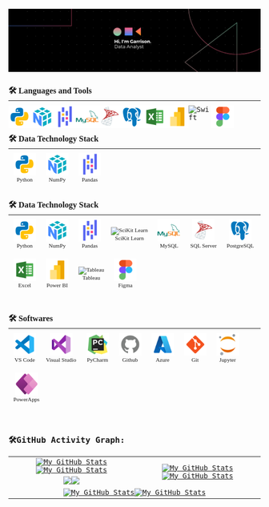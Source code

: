 <!-- Add Google Fonts link -->
<link href="https://fonts.googleapis.com/css2?family=JetBrains+Mono:wght@400;700&display=swap" rel="stylesheet">

<!-- Apply JetBrains Mono font to the entire document -->
<style>
  body {
    font-family: 'JetBrains Mono', monospace;
  }
</style>

<!-- Banner -->
[![](./src/banner.png)](#)

<h3 align="left" style = "margin-bottom: -10px; font-family: 'JetBrains Mono';">🛠️ Languages and Tools</h3>
<hr style="height: .10px; background-color: lightgrey/90; border: none; width: 100%; margin-bottom: 10px;">
<div>
    <img align="left" alt="Swift" width="45px" src="src\icons8-python-480.png" />
    <img align="left" alt="Xcode" width="45px" src="src\icons8-numpy-480 (1).png" />
    <img align="left" alt="Bash" width="45px" src="src\icons8-pandas-logo-480.png" />
    <img align="left" alt="Bash" width="45px" src="src\icons8-mysql-480.png" />
    <img align="left" alt="Swift" width="45px" src="src\icons8-microsoft-sql-server-480.png" />
    <img align="left" alt="Xcode" width="45px" src="src\icons8-postgres-480 (1).png" />
    <img align="left" alt="Bash" width="45px" src="src\icons8-excel-480.png" />
    <img align="left" alt="Bash" width="45px" src="src\icons8-power-bi-2021-480 (1).png" />
    <img align="left" alt="Swift" width="45px" src="https://cdn.worldvectorlogo.com/logos/tableau-software.svg" />
    <img align="left" alt="Xcode" width="45px" src="src\icons8-figma-480.png" />
<div/>

<br/>
<br/>



<h3 align="left" style="margin-bottom: -10px; font-family: 'JetBrains Mono';">🛠️ Data Technology Stack</h3>
<hr style="height: .25px; background-color: lightgrey/90; border: none; width: 100%;">

<div style="display: flex; flex-wrap: wrap; justify-content: flex-start; align-items: center; margin-top: -15px; list-style: none; padding: 0;">
  <div style="text-align: center; margin: 10px; font-family: 'JetBrains Mono'; font-size: .8em;">
    <img src="src/icons8-python-480.png" alt="Python" width="45" height="45"/><br>Python
  </div>
  <div style="text-align: center; margin: 10px; font-family: 'JetBrains Mono'; font-size: .8em;">
    <img src="src/icons8-numpy-480 (1).png" alt="NumPy" width="45" height="45"/><br>NumPy
  </div>
  <div style="text-align: center; margin: 10px; font-family: 'JetBrains Mono'; font-size: .8em;">
    <img src="src/icons8-pandas-logo-480.png" alt="Pandas" width="45" height="45"/><br>Pandas
  </div>
  <!-- Add more items here -->
</div>

<!-- Main Data Stack List -->
<h3 align="left" style = "margin-bottom: -10px; font-family: 'JetBrains Mono';">🛠️ Data Technology Stack</h3>
<hr style="height: .25px; background-color: lightgrey/90; border: none; width: 100%;">

<div style="display: flex; flex-wrap: wrap; justify-content: flex-start; align-items: center; margin-top: -15px;">

  <div style="text-align: center; margin: 10px; font-family: 'JetBrains Mono'; font-size: .8em;">
    <img src="src\icons8-python-480.png" alt="Python" width="45" height="45"/><br>Python
  </div>
  <div style="text-align: center; margin: 10px; font-family: 'JetBrains Mono'; font-size: .8em;">
    <img src="src\icons8-numpy-480 (1).png" alt="NumPy" width="45" height="45"/><br>NumPy
  </div>
  <div style="text-align: center; margin: 10px; font-family: 'JetBrains Mono'; font-size: .8em;">
    <img src="src\icons8-pandas-logo-480.png" alt="Pandas" width="45" height="45"/><br>Pandas
  </div>
  <div style="text-align: center; margin: 10px; font-family: 'JetBrains Mono'; font-size: .8em;">
    <img src="https://upload.wikimedia.org/wikipedia/commons/0/05/Scikit_learn_logo_small.svg" alt="SciKit Learn" width="45" height="45"/><br>SciKit Learn
  </div>
  <div style="text-align: center; margin: 10px; font-family: 'JetBrains Mono'; font-size: .8em;">
    <img src="src\icons8-mysql-480.png" alt="MySQL" width="45" height="45"/><br>MySQL
  </div>
  <div style="text-align: center; margin: 10px; font-family: 'JetBrains Mono'; font-size: .8em;">
    <img src="src\icons8-microsoft-sql-server-480.png" alt="SQL Server" width="45" height="45"/><br>SQL Server
  </div>
  <div style="text-align: center; margin: 10px; font-family: 'JetBrains Mono'; font-size: .8em;">
    <img src="src\icons8-postgres-480 (1).png" alt="PostgreSQL" width="45" height="45"/><br>PostgreSQL
  </div>
  <div style="text-align: center; margin: 10px; font-family: 'JetBrains Mono'; font-size: .8em;">
    <img src="src\icons8-excel-480.png" alt="Excel" width="45" height="45"/><br>Excel
  </div>
  <div style="text-align: center; margin: 10px; font-family: 'JetBrains Mono'; font-size: .8em;">
    <img src="src\icons8-power-bi-2021-480 (1).png" alt="Power BI" width="45" height="45"/><br>Power BI
  </div>
  <div style="text-align: center; margin: 10px; font-family: 'JetBrains Mono'; font-size: .8em;">
    <img src="https://cdn.worldvectorlogo.com/logos/tableau-software.svg" alt="Tableau" width="45" height="45"/><br>Tableau
  </div>
  <div style="text-align: center; margin: 10px; font-family: 'JetBrains Mono'; font-size: .8em;">
    <img src="src\icons8-figma-480.png" alt="Figma" width="45" height="45"/><br>Figma
  </div>

</div>

<br/>


<h3 align="left" style = "margin-bottom: -10px; font-family: 'JetBrains Mono';">🛠️ Softwares</h3>
<hr style="height: .25px; background-color: lightgrey/90; border: none; width: 100%;">

<div style="display: flex; flex-wrap: wrap; justify-content: flex-start; align-items: center; margin-top: -15px;">

  <div style="text-align: center; margin: 10px; font-family: 'JetBrains Mono'; font-size: .8em;">
    <img src="src\icons8-vs-code-480.png" alt="VS Code" width="45" height="45"/><br>VS Code
  </div>
  <div style="text-align: center; margin: 10px; font-family: 'JetBrains Mono'; font-size: .8em;">
    <img src="src\icons8-visual-studio-480.png" alt="Visual Studio" width="45" height="45"/><br>Visual Studio
  </div>
  <div style="text-align: center; margin: 10px; font-family: 'JetBrains Mono'; font-size: .8em;">
    <img src="src\icons8-pycharm-480.png" alt="PyCharm" width="45" height="45"/><br>PyCharm
  </div>
  <div style="text-align: center; margin: 10px; font-family: 'JetBrains Mono'; font-size: .8em;">
    <img src="src\icons8-github-480 (1).png" alt="Github" width="45" height="45"/><br>Github
  </div>
  <div style="text-align: center; margin: 10px; font-family: 'JetBrains Mono'; font-size: .8em;">
    <img src="src\icons8-azure-240.png" alt="Azure" width="45" height="45"/><br>Azure
  </div>
  <div style="text-align: center; margin: 10px; font-family: 'JetBrains Mono'; font-size: .8em;">
    <img src="src\icons8-git-480.png" alt="Git" width="45" height="45"/><br>Git
  </div>
  <div style="text-align: center; margin: 10px; font-family: 'JetBrains Mono'; font-size: .8em;">
    <img src="src\icons8-jupyter-240.png" alt="Jupyter" width="45" height="45"/><br>Jupyter
  </div>
  <div style="text-align: center; margin: 10px; font-family: 'JetBrains Mono'; font-size: .8em;">
    <img src="src\icons8-power-apps-240.png" alt="PowerApps" width="45" height="45"/><br>PowerApps
  </div>

</div>

<br/>





<br/>


<h3 align="left">🛠️GitHub Activity Graph:</h3>

<table>
    <tr>
        <td align="center"><a href="https://github.com/garrisonlowe#gh-light-mode-only"><img src="https://github-readme-stats.vercel.app/api?username=garrisonlowe&show_icons=true&theme=default&include_all_commits=true#gh-light-mode-only" alt="My GitHub Stats"/></a><a href="https://github.com/garrisonlowe#gh-dark-mode-only"><img src="https://github-readme-stats.vercel.app/api?username=garrisonlowe&show_icons=true&theme=tokyonight&include_all_commits=true#gh-dark-mode-only" alt="My GitHub Stats"/></a></td>
        <td rowspan="2" align="center"><a href="https://github.com/garrisonlowe#gh-light-mode-only"><img src="https://github-readme-stats.vercel.app/api/top-langs/?username=garrisonlowe&theme=default&langs_count=8#gh-light-mode-only" alt="My GitHub Stats"/></a><a href="https://github.com/garrisonlowe#gh-dark-mode-only"><img src="https://github-readme-stats.vercel.app/api/top-langs/?username=garrisonlowe&theme=tokyonight&langs_count=8#gh-dark-mode-only" alt="My GitHub Stats"/></a></td>
    </tr>
    <tr>
        <td align="center"><a href="https://github.com/garrisonlowe#gh-light-mode-only"><img src="https://github-readme-streak-stats.herokuapp.com/?user=garrisonlowe&theme=default"/></a><a href="https://github.com/garrisonlowe#gh-dark-mode-only"><img src="https://github-readme-streak-stats.herokuapp.com/?user=garrisonlowe&theme=tokyonight"/></a></td>
    </tr>
    <tr>
        <td colspan="2" align="center"><a href="https://github.com/garrisonlowe#gh-light-mode-only"><img src="https://raw.githubusercontent.com/garrisonlowe/garrisonlowe/output/github-contribution-grid-snake-default.svg#gh-light-mode-only" alt="My GitHub Stats"/></a><a href="https://github.com/garrisonlowe#gh-dark-mode-only"><img src="https://raw.githubusercontent.com/garrisonlowe/garrisonlowe/output/github-contribution-grid-snake-dark.svg#gh-dark-mode-only" alt="My GitHub Stats"/></a></td>
    </tr>
</table>